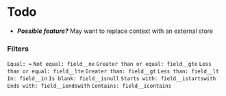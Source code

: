 # Todo

- ***Possible feature?*** May want to replace context with an external store



### Filters
`Equal: =`
`Not equal: field__ne`
`Greater than or equal: field__gte`
`Less than or equal: field__lte`
`Greater than: field__gt`
`Less than: field__lt`
`In: field__in`
`Is blank: field__isnull`
`Starts with: field__istartswith`
`Ends with: field__iendswith`
`Contains: field__icontains`
